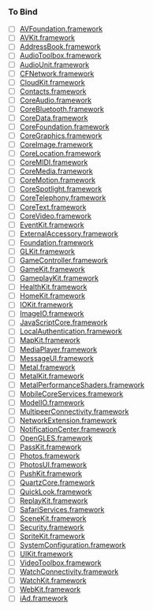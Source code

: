 ### To Bind
- [ ] [AVFoundation.framework](https://github.com/xamarin/xamarin-macios/wiki/AVFoundation-iOS-Beta1)
- [ ] [AVKit.framework](https://github.com/xamarin/xamarin-macios/wiki/AVKit-iOS-Beta1)
- [ ] [AddressBook.framework](https://github.com/xamarin/xamarin-macios/wiki/AddressBook-iOS-Beta1)
- [ ] [AudioToolbox.framework](https://github.com/xamarin/xamarin-macios/wiki/AudioToolbox-iOS-Beta1)
- [ ] [AudioUnit.framework](https://github.com/xamarin/xamarin-macios/wiki/AudioUnit-iOS-Beta1)
- [ ] [CFNetwork.framework](https://github.com/xamarin/xamarin-macios/wiki/CFNetwork-iOS-Beta1)
- [ ] [CloudKit.framework](https://github.com/xamarin/xamarin-macios/wiki/CloudKit-iOS-Beta1)
- [ ] [Contacts.framework](https://github.com/xamarin/xamarin-macios/wiki/Contacts-iOS-Beta1)
- [ ] [CoreAudio.framework](https://github.com/xamarin/xamarin-macios/wiki/CoreAudio-iOS-Beta1)
- [ ] [CoreBluetooth.framework](https://github.com/xamarin/xamarin-macios/wiki/CoreBluetooth-iOS-Beta1)
- [ ] [CoreData.framework](https://github.com/xamarin/xamarin-macios/wiki/CoreData-iOS-Beta1)
- [ ] [CoreFoundation.framework](https://github.com/xamarin/xamarin-macios/wiki/CoreFoundation-iOS-Beta1)
- [ ] [CoreGraphics.framework](https://github.com/xamarin/xamarin-macios/wiki/CoreGraphics-iOS-Beta1)
- [ ] [CoreImage.framework](https://github.com/xamarin/xamarin-macios/wiki/CoreImage-iOS-Beta1)
- [ ] [CoreLocation.framework](https://github.com/xamarin/xamarin-macios/wiki/CoreLocation-iOS-Beta1)
- [ ] [CoreMIDI.framework](https://github.com/xamarin/xamarin-macios/wiki/CoreMIDI-iOS-Beta1)
- [ ] [CoreMedia.framework](https://github.com/xamarin/xamarin-macios/wiki/CoreMedia-iOS-Beta1)
- [ ] [CoreMotion.framework](https://github.com/xamarin/xamarin-macios/wiki/CoreMotion-iOS-Beta1)
- [ ] [CoreSpotlight.framework](https://github.com/xamarin/xamarin-macios/wiki/CoreSpotlight-iOS-Beta1)
- [ ] [CoreTelephony.framework](https://github.com/xamarin/xamarin-macios/wiki/CoreTelephony-iOS-Beta1)
- [ ] [CoreText.framework](https://github.com/xamarin/xamarin-macios/wiki/CoreText-iOS-Beta1)
- [ ] [CoreVideo.framework](https://github.com/xamarin/xamarin-macios/wiki/CoreVideo-iOS-Beta1)
- [ ] [EventKit.framework](https://github.com/xamarin/xamarin-macios/wiki/EventKit-iOS-Beta1)
- [ ] [ExternalAccessory.framework](https://github.com/xamarin/xamarin-macios/wiki/ExternalAccessory-iOS-Beta1)
- [ ] [Foundation.framework](https://github.com/xamarin/xamarin-macios/wiki/Foundation-iOS-Beta1)
- [ ] [GLKit.framework](https://github.com/xamarin/xamarin-macios/wiki/GLKit-iOS-Beta1)
- [ ] [GameController.framework](https://github.com/xamarin/xamarin-macios/wiki/GameController-iOS-Beta1)
- [ ] [GameKit.framework](https://github.com/xamarin/xamarin-macios/wiki/GameKit-iOS-Beta1)
- [ ] [GameplayKit.framework](https://github.com/xamarin/xamarin-macios/wiki/GameplayKit-iOS-Beta1)
- [ ] [HealthKit.framework](https://github.com/xamarin/xamarin-macios/wiki/HealthKit-iOS-Beta1)
- [ ] [HomeKit.framework](https://github.com/xamarin/xamarin-macios/wiki/HomeKit-iOS-Beta1)
- [ ] [IOKit.framework](https://github.com/xamarin/xamarin-macios/wiki/IOKit-iOS-Beta1)
- [ ] [ImageIO.framework](https://github.com/xamarin/xamarin-macios/wiki/ImageIO-iOS-Beta1)
- [ ] [JavaScriptCore.framework](https://github.com/xamarin/xamarin-macios/wiki/JavaScriptCore-iOS-Beta1)
- [ ] [LocalAuthentication.framework](https://github.com/xamarin/xamarin-macios/wiki/LocalAuthentication-iOS-Beta1)
- [ ] [MapKit.framework](https://github.com/xamarin/xamarin-macios/wiki/MapKit-iOS-Beta1)
- [ ] [MediaPlayer.framework](https://github.com/xamarin/xamarin-macios/wiki/MediaPlayer-iOS-Beta1)
- [ ] [MessageUI.framework](https://github.com/xamarin/xamarin-macios/wiki/MessageUI-iOS-Beta1)
- [ ] [Metal.framework](https://github.com/xamarin/xamarin-macios/wiki/Metal-iOS-Beta1)
- [ ] [MetalKit.framework](https://github.com/xamarin/xamarin-macios/wiki/MetalKit-iOS-Beta1)
- [ ] [MetalPerformanceShaders.framework](https://github.com/xamarin/xamarin-macios/wiki/MetalPerformanceShaders-iOS-Beta1)
- [ ] [MobileCoreServices.framework](https://github.com/xamarin/xamarin-macios/wiki/MobileCoreServices-iOS-Beta1)
- [ ] [ModelIO.framework](https://github.com/xamarin/xamarin-macios/wiki/ModelIO-iOS-Beta1)
- [ ] [MultipeerConnectivity.framework](https://github.com/xamarin/xamarin-macios/wiki/MultipeerConnectivity-iOS-Beta1)
- [ ] [NetworkExtension.framework](https://github.com/xamarin/xamarin-macios/wiki/NetworkExtension-iOS-Beta1)
- [ ] [NotificationCenter.framework](https://github.com/xamarin/xamarin-macios/wiki/NotificationCenter-iOS-Beta1)
- [ ] [OpenGLES.framework](https://github.com/xamarin/xamarin-macios/wiki/OpenGLES-iOS-Beta1)
- [ ] [PassKit.framework](https://github.com/xamarin/xamarin-macios/wiki/PassKit-iOS-Beta1)
- [ ] [Photos.framework](https://github.com/xamarin/xamarin-macios/wiki/Photos-iOS-Beta1)
- [ ] [PhotosUI.framework](https://github.com/xamarin/xamarin-macios/wiki/PhotosUI-iOS-Beta1)
- [ ] [PushKit.framework](https://github.com/xamarin/xamarin-macios/wiki/PushKit-iOS-Beta1)
- [ ] [QuartzCore.framework](https://github.com/xamarin/xamarin-macios/wiki/QuartzCore-iOS-Beta1)
- [ ] [QuickLook.framework](https://github.com/xamarin/xamarin-macios/wiki/QuickLook-iOS-Beta1)
- [ ] [ReplayKit.framework](https://github.com/xamarin/xamarin-macios/wiki/ReplayKit-iOS-Beta1)
- [ ] [SafariServices.framework](https://github.com/xamarin/xamarin-macios/wiki/SafariServices-iOS-Beta1)
- [ ] [SceneKit.framework](https://github.com/xamarin/xamarin-macios/wiki/SceneKit-iOS-Beta1)
- [ ] [Security.framework](https://github.com/xamarin/xamarin-macios/wiki/Security-iOS-Beta1)
- [ ] [SpriteKit.framework](https://github.com/xamarin/xamarin-macios/wiki/SpriteKit-iOS-Beta1)
- [ ] [SystemConfiguration.framework](https://github.com/xamarin/xamarin-macios/wiki/SystemConfiguration-iOS-Beta1)
- [ ] [UIKit.framework](https://github.com/xamarin/xamarin-macios/wiki/UIKit-iOS-Beta1)
- [ ] [VideoToolbox.framework](https://github.com/xamarin/xamarin-macios/wiki/VideoToolbox-iOS-Beta1)
- [ ] [WatchConnectivity.framework](https://github.com/xamarin/xamarin-macios/wiki/WatchConnectivity-iOS-Beta1)
- [ ] [WatchKit.framework](https://github.com/xamarin/xamarin-macios/wiki/WatchKit-iOS-Beta1)
- [ ] [WebKit.framework](https://github.com/xamarin/xamarin-macios/wiki/WebKit-iOS-Beta1)
- [ ] [iAd.framework](https://github.com/xamarin/xamarin-macios/wiki/iAd-iOS-Beta1)
